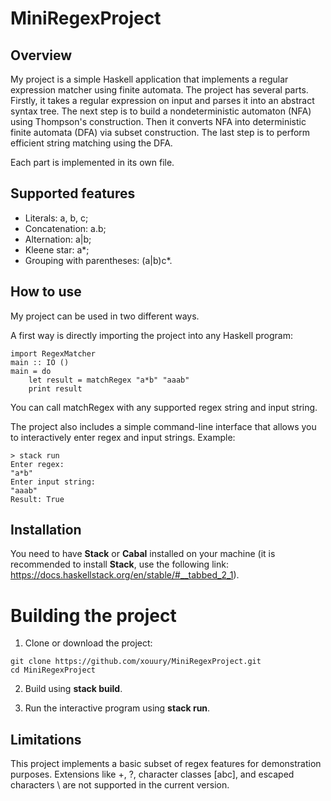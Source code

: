 # MiniRegexProject

## Overview
My project is a simple Haskell application that implements a regular expression matcher using finite automata.
The project has several parts. Firstly, it takes a regular expression on input and parses it into an abstract syntax tree. The next step is to build a nondeterministic automaton (NFA) using Thompson's construction. Then it converts NFA into deterministic finite automata (DFA) via subset construction. The last step is to perform efficient string matching using the DFA.

Each part is implemented in its own file. 

## Supported features 
- Literals: a, b, c;
- Concatenation: a.b;
- Alternation: a|b;
- Kleene star: a*;
- Grouping with parentheses: (a|b)c*.

## How to use 
My project can be used in two different ways.

A first way is directly importing the project into any Haskell program:

```
import RegexMatcher
main :: IO ()
main = do
    let result = matchRegex "a*b" "aaab"
    print result
```

You can call matchRegex with any supported regex string and input string.

The project also includes a simple command-line interface that allows you to interactively enter regex and input strings. Example:

```
> stack run
Enter regex:
"a*b"
Enter input string:
"aaab"
Result: True
```

## Installation

You need to have **Stack** or **Cabal** installed on your machine (it is recommended to install **Stack**, use the following link: https://docs.haskellstack.org/en/stable/#__tabbed_2_1).

# Building the project

1. Clone or download the project:

```
git clone https://github.com/xouury/MiniRegexProject.git
cd MiniRegexProject
```

2. Build using **stack build**.

3. Run the interactive program using **stack run**.

## Limitations 

This project implements a basic subset of regex features for demonstration purposes.
Extensions like +, ?, character classes [abc], and escaped characters \ are not supported in the current version.
